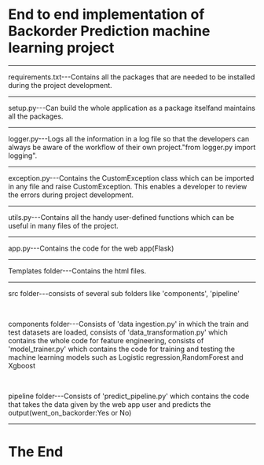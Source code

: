 <h1>End to end implementation of Backorder Prediction machine learning project</h1><hr>
<p>requirements.txt---Contains all the packages that are needed to be installed during the project development.</p><hr>
<p>setup.py---Can build the whole application as a package itselfand maintains all the packages.</p><hr>
<p>logger.py---Logs all the information in a log file so that the developers can always be aware of the workflow of their own project."from logger.py import logging".</p><hr>
<p>exception.py---Contains the CustomException class which can be imported in any file and raise CustomException. This enables a developer to review the errors during project development.</p><hr>
<p>utils.py---Contains all the handy user-defined functions which can be useful in many files of the project.</p><hr>
<p>app.py---Contains the code for the web app(Flask)</p><hr>
<p>Templates folder---Contains the html files.</p><hr>
<p><p>src folder---consists of several sub folders like 'components', 'pipeline'</p><br>
  <p>components folder---Consists of 'data ingestion.py' in which the train and test datasets are loaded, consists of 'data_transformation.py' which contains the whole code for feature engineering, consists of 'model_trainer.py' which contains the code for training and testing the machine learning models such as Logistic regression,RandomForest and Xgboost</p><br>
  <p>pipeline folder---Consists of 'predict_pipeline.py' which contains the code that takes the data given by the web app user and predicts the output(went_on_backorder:Yes or No)</p>
</p><hr>
<h1>The End</h1>

